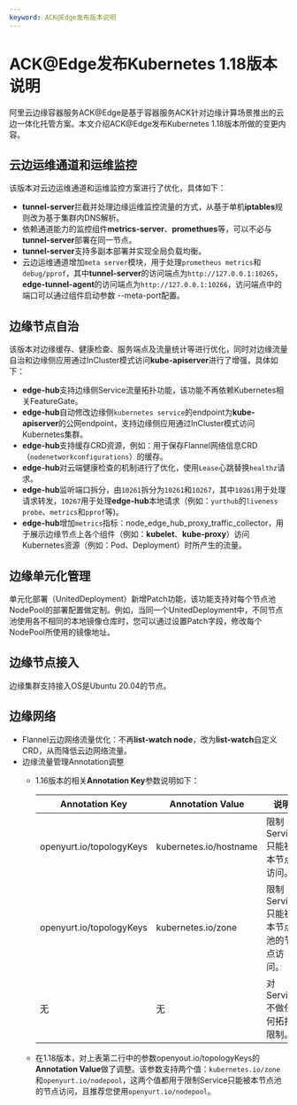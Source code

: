 ```yaml
---
keyword: ACK@Edge发布版本说明
---
```


# ACK@Edge发布Kubernetes 1.18版本说明

阿里云边缘容器服务ACK@Edge是基于容器服务ACK针对边缘计算场景推出的云边一体化托管方案。本文介绍ACK@Edge发布Kubernetes 1.18版本所做的变更内容。

## 云边运维通道和运维监控

该版本对云边运维通道和运维监控方案进行了优化，具体如下：

-   **tunnel-server**拦截并处理边缘运维监控流量的方式，从基于单机**iptables**规则改为基于集群内DNS解析。
-   依赖通道能力的监控组件**metrics-server**、**promethues**等，可以不必与**tunnel-server**部署在同一节点。
-   **tunnel-server**支持多副本部署并实现全局负载均衡。
-   云边运维通道增加`meta server`模块，用于处理`prometheus metrics`和`debug/pprof`，其中**tunnel-server**的访问端点为`http://127.0.0.1:10265`，**edge-tunnel-agent**的访问端点为`http://127.0.0.1:10266`，访问端点中的端口可以通过组件启动参数 --meta-port配置。

## 边缘节点自治

该版本对边缘缓存、健康检查、服务端点及流量统计等进行优化，同时对边缘流量自治和边缘侧应用通过InCluster模式访问**kube-apiserver**进行了增强，具体如下：

-   **edge-hub**支持边缘侧Service流量拓扑功能，该功能不再依赖Kubernetes相关FeatureGate。
-   **edge-hub**自动修改边缘侧`kubernetes service`的endpoint为**kube-apiserver**的公网endpoint，支持边缘侧应用通过InCluster模式访问Kubernetes集群。
-   **edge-hub**支持缓存CRD资源，例如：用于保存Flannel网络信息CRD（`nodenetworkconfigurations`）的缓存。
-   **edge-hub**对云端健康检查的机制进行了优化，使用`Lease`心跳替换`healthz`请求。
-   **edge-hub**监听端口拆分，由`10261`拆分为`10261`和`10267`，其中`10261`用于处理请求转发，`10267`用于处理**edge-hub**本地请求（例如：`yurthub`的`liveness probe`、`metrics`和`pprof`等\)。
-   **edge-hub**增加`metrics`指标：node\_edge\_hub\_proxy\_traffic\_collector，用于展示边缘节点上各个组件（例如：**kubelet**、**kube-proxy**）访问Kubernetes资源（例如：Pod、Deployment）时所产生的流量。

## 边缘单元化管理

单元化部署（UnitedDeployment）新增Patch功能，该功能支持对每个节点池NodePool的部署配置做定制。例如，当同一个UnitedDeployment中，不同节点池使用各不相同的本地镜像仓库时，您可以通过设置Patch字段，修改每个NodePool所使用的镜像地址。

## 边缘节点接入

边缘集群支持接入OS是Ubuntu 20.04的节点。

## 边缘网络

-   Flannel云边网络流量优化：不再**list-watch node**，改为**list-watch**自定义CRD，从而降低云边网络流量。
-   边缘流量管理Annotation调整
    -   1.16版本的相关**Annotation Key**参数说明如下：

        |Annotation Key|Annotation Value|说明|
        |--------------|----------------|--|
        |openyurt.io/topologyKeys|kubernetes.io/hostname|限制Service只能被本节点访问。|
        |openyurt.io/topologyKeys|kubernetes.io/zone|限制Service只能被本节点池的节点访问。|
        |无|无|对Service不做任何拓扑限制。|

    -   在1.18版本，对上表第二行中的参数openyout.io/topologyKeys的**Annotation Value**做了调整。该参数支持两个值：`kubernetes.io/zone`和`openyurt.io/nodepool`，这两个值都用于限制Service只能被本节点池的节点访问，且推荐您使用`openyurt.io/nodepool`。

